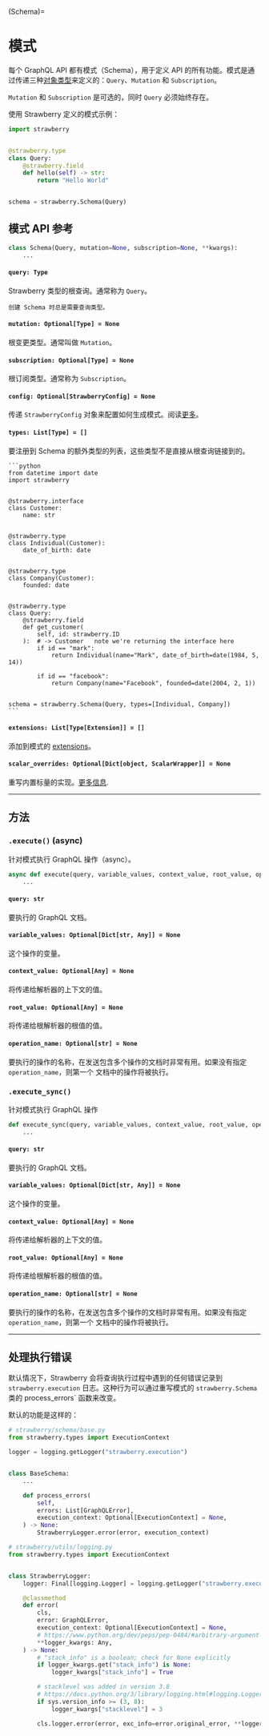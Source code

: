 (Schema)=
# 模式

每个 GraphQL API 都有模式（Schema），用于定义 API 的所有功能。模式是通过传递三种[对象类型](./object-types)来定义的：`Query`、`Mutation` 和 `Subscription`。

`Mutation` 和 `Subscription` 是可选的，同时 `Query` 必须始终存在。

使用 Strawberry 定义的模式示例：

```python
import strawberry


@strawberry.type
class Query:
    @strawberry.field
    def hello(self) -> str:
        return "Hello World"


schema = strawberry.Schema(Query)
```

## 模式 API 参考

```python
class Schema(Query, mutation=None, subscription=None, **kwargs):
    ...
```

<!-- TODO: add docs on directives, types, extensions and execution context class -->

#### `query: Type`

Strawberry 类型的根查询。通常称为 `Query`。

```{note}
创建 Schema 时总是需要查询类型。
```

#### `mutation: Optional[Type] = None`

根变更类型。通常叫做 `Mutation`。

#### `subscription: Optional[Type] = None`

根订阅类型。通常称为 `Subscription`。

#### `config: Optional[StrawberryConfig] = None`

传递 `StrawberryConfig` 对象来配置如何生成模式。阅读[更多](./schema-configurations)。

#### `types: List[Type] = []`

要注册到 Schema 的额外类型的列表，这些类型不是直接从根查询链接到的。 

````{dropdown} 使用接口时定义额外的 **types**
```python
from datetime import date
import strawberry


@strawberry.interface
class Customer:
    name: str


@strawberry.type
class Individual(Customer):
    date_of_birth: date


@strawberry.type
class Company(Customer):
    founded: date


@strawberry.type
class Query:
    @strawberry.field
    def get_customer(
        self, id: strawberry.ID
    ):  # -> Customer   note we're returning the interface here
        if id == "mark":
            return Individual(name="Mark", date_of_birth=date(1984, 5, 14))

        if id == "facebook":
            return Company(name="Facebook", founded=date(2004, 2, 1))


schema = strawberry.Schema(Query, types=[Individual, Company])
```
````

#### `extensions: List[Type[Extension]] = []`

添加到模式的 [extensions](../extensions/index)。

#### `scalar_overrides: Optional[Dict[object, ScalarWrapper]] = None`

重写内置标量的实现。[更多信息](overriding-built-in-scalars).

---

## 方法

### `.execute()` (async)

针对模式执行 GraphQL 操作（async）。

```python
async def execute(query, variable_values, context_value, root_value, operation_name):
    ...
```

#### `query: str`

要执行的 GraphQL 文档。

#### `variable_values: Optional[Dict[str, Any]] = None`

这个操作的变量。

#### `context_value: Optional[Any] = None`

将传递给解析器的上下文的值。

#### `root_value: Optional[Any] = None`

将传递给根解析器的根值的值。

#### `operation_name: Optional[str] = None`

要执行的操作的名称，在发送包含多个操作的文档时非常有用。如果没有指定 `operation_name`，则第一个
文档中的操作将被执行。

### `.execute_sync()`

针对模式执行 GraphQL 操作

```python
def execute_sync(query, variable_values, context_value, root_value, operation_name):
    ...
```

#### `query: str`

要执行的 GraphQL 文档。

#### `variable_values: Optional[Dict[str, Any]] = None`

这个操作的变量。

#### `context_value: Optional[Any] = None`

将传递给解析器的上下文的值。

#### `root_value: Optional[Any] = None`

将传递给根解析器的根值的值。

#### `operation_name: Optional[str] = None`

要执行的操作的名称，在发送包含多个操作的文档时非常有用。如果没有指定 `operation_name`，则第一个
文档中的操作将被执行。

---

## 处理执行错误

默认情况下，Strawberry 会将查询执行过程中遇到的任何错误记录到 `strawberry.execution` 日志。这种行为可以通过重写模式的 `strawberry.Schema` 类的 process_errors` 函数来改变。

默认的功能是这样的：

```python
# strawberry/schema/base.py
from strawberry.types import ExecutionContext

logger = logging.getLogger("strawberry.execution")


class BaseSchema:
    ...

    def process_errors(
        self,
        errors: List[GraphQLError],
        execution_context: Optional[ExecutionContext] = None,
    ) -> None:
        StrawberryLogger.error(error, execution_context)
```

```python
# strawberry/utils/logging.py
from strawberry.types import ExecutionContext


class StrawberryLogger:
    logger: Final[logging.Logger] = logging.getLogger("strawberry.execution")

    @classmethod
    def error(
        cls,
        error: GraphQLError,
        execution_context: Optional[ExecutionContext] = None,
        # https://www.python.org/dev/peps/pep-0484/#arbitrary-argument-lists-and-default-argument-values
        **logger_kwargs: Any,
    ) -> None:
        # "stack_info" is a boolean; check for None explicitly
        if logger_kwargs.get("stack_info") is None:
            logger_kwargs["stack_info"] = True

        # stacklevel was added in version 3.8
        # https://docs.python.org/3/library/logging.html#logging.Logger.debug
        if sys.version_info >= (3, 8):
            logger_kwargs["stacklevel"] = 3

        cls.logger.error(error, exc_info=error.original_error, **logger_kwargs)
```
